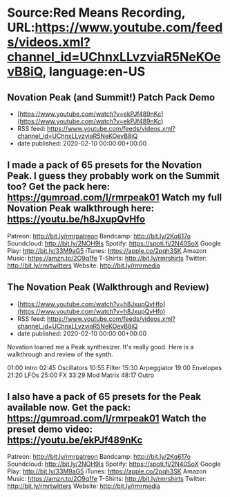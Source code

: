 # Source:Red Means Recording, URL:https://www.youtube.com/feeds/videos.xml?channel_id=UChnxLLvzviaR5NeKOevB8iQ, language:en-US

## Novation Peak (and Summit!) Patch Pack Demo
 - [https://www.youtube.com/watch?v=ekPJf489nKc](https://www.youtube.com/watch?v=ekPJf489nKc)
 - RSS feed: https://www.youtube.com/feeds/videos.xml?channel_id=UChnxLLvzviaR5NeKOevB8iQ
 - date published: 2020-02-10 00:00:00+00:00

I made a pack of 65 presets for the Novation Peak. I guess they probably work on the Summit too?
Get the pack here: https://gumroad.com/l/rmrpeak01
Watch my full Novation Peak walkthrough here: https://youtu.be/h8JxupQvHfo
------------------------------------
Patreon: http://bit.ly/rmrpatreon
Bandcamp: http://bit.ly/2Kq617o
Soundcloud: http://bit.ly/2NOH9Is
Spotify: https://spoti.fi/2N40SoX
Google Play: http://bit.ly/33M9aG5
iTunes: https://apple.co/2pqh3SK
Amazon Music: https://amzn.to/2O9q1fe
T-Shirts: http://bit.ly/rmrshirts
Twitter: http://bit.ly/rmrtwitters
Website: http://bit.ly/rmrmedia

## The Novation Peak (Walkthrough and Review)
 - [https://www.youtube.com/watch?v=h8JxupQvHfo](https://www.youtube.com/watch?v=h8JxupQvHfo)
 - RSS feed: https://www.youtube.com/feeds/videos.xml?channel_id=UChnxLLvzviaR5NeKOevB8iQ
 - date published: 2020-02-10 00:00:00+00:00

Novation loaned me a Peak synthesizer. It's really good. Here is a walkthrough and review of the synth.

01:00 Intro
02:45 Oscillators
10:55 Filter
15:30 Arpeggiator
19:00 Envelopes
21:20 LFOs
25:00 FX
33:29 Mod Matrix
48:17 Outro

I also have a pack of 65 presets for the Peak available now.
Get the pack: https://gumroad.com/l/rmrpeak01
Watch the preset demo video: https://youtu.be/ekPJf489nKc
------------------------------------
Patreon: http://bit.ly/rmrpatreon
Bandcamp: http://bit.ly/2Kq617o
Soundcloud: http://bit.ly/2NOH9Is
Spotify: https://spoti.fi/2N40SoX
Google Play: http://bit.ly/33M9aG5
iTunes: https://apple.co/2pqh3SK
Amazon Music: https://amzn.to/2O9q1fe
T-Shirts: http://bit.ly/rmrshirts
Twitter: http://bit.ly/rmrtwitters
Website: http://bit.ly/rmrmedia

